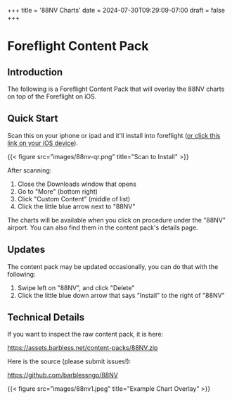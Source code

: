 +++
title = '88NV Charts'
date = 2024-07-30T09:29:09-07:00
draft = false
+++

# Foreflight Content Pack

## Introduction

The following is a Foreflight Content Pack that will overlay the 88NV charts on top of the Foreflight on iOS. 

## Quick Start

Scan this on your iphone or ipad and it'll install into foreflight ([or click this link on your iOS device](https://foreflight.com/content/?downloadURL=https://assets.barbless.net/content-packs/88NV.zip)).

{{< figure src="images/88nv-qr.png" title="Scan to Install" >}}

After scanning:

1) Close the Downloads window that opens
2) Go to "More" (bottom right)
3) Click "Custom Content" (middle of list)
4) Click the little blue arrow next to "88NV"

The charts will be available when you click on procedure under the "88NV" airport. You can also find them in the content pack's details page.

## Updates

The content pack may be updated occasionally, you can do that with the following: 

1) Swipe left on "88NV", and click "Delete"
2) Click the little blue down arrow that says "Install" to the right of "88NV"

## Technical Details

If you want to inspect the raw content pack, it is here:

https://assets.barbless.net/content-packs/88NV.zip

Here is the source (please submit issues!):

https://github.com/barblessngo/88NV

{{< figure src="images/88nv1.jpeg" title="Example Chart Overlay" >}}
